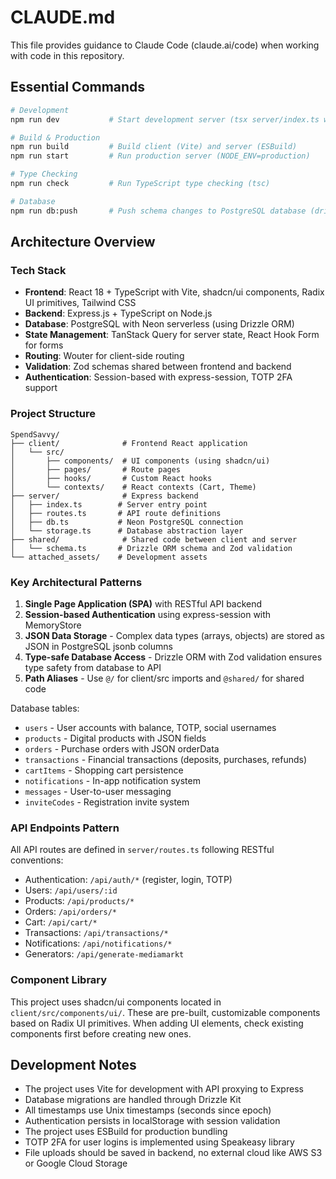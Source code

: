 # CLAUDE.md

This file provides guidance to Claude Code (claude.ai/code) when working with code in this repository.

## Essential Commands

```bash
# Development
npm run dev           # Start development server (tsx server/index.ts with NODE_ENV=development)

# Build & Production
npm run build         # Build client (Vite) and server (ESBuild)
npm run start         # Run production server (NODE_ENV=production)

# Type Checking
npm run check         # Run TypeScript type checking (tsc)

# Database
npm run db:push       # Push schema changes to PostgreSQL database (drizzle-kit push)
```

## Architecture Overview

### Tech Stack
- **Frontend**: React 18 + TypeScript with Vite, shadcn/ui components, Radix UI primitives, Tailwind CSS
- **Backend**: Express.js + TypeScript on Node.js
- **Database**: PostgreSQL with Neon serverless (using Drizzle ORM)
- **State Management**: TanStack Query for server state, React Hook Form for forms
- **Routing**: Wouter for client-side routing
- **Validation**: Zod schemas shared between frontend and backend
- **Authentication**: Session-based with express-session, TOTP 2FA support

### Project Structure
```
SpendSavvy/
├── client/              # Frontend React application
│   └── src/
│       ├── components/  # UI components (using shadcn/ui)
│       ├── pages/       # Route pages
│       ├── hooks/       # Custom React hooks
│       └── contexts/    # React contexts (Cart, Theme)
├── server/              # Express backend
│   ├── index.ts        # Server entry point
│   ├── routes.ts       # API route definitions
│   ├── db.ts           # Neon PostgreSQL connection
│   └── storage.ts      # Database abstraction layer
├── shared/              # Shared code between client and server
│   └── schema.ts       # Drizzle ORM schema and Zod validation
└── attached_assets/    # Development assets
```

### Key Architectural Patterns

1. **Single Page Application (SPA)** with RESTful API backend
2. **Session-based Authentication** using express-session with MemoryStore
3. **JSON Data Storage** - Complex data types (arrays, objects) are stored as JSON in PostgreSQL jsonb columns
4. **Type-safe Database Access** - Drizzle ORM with Zod validation ensures type safety from database to API
5. **Path Aliases** - Use `@/` for client/src imports and `@shared/` for shared code

Database tables:
- `users` - User accounts with balance, TOTP, social usernames
- `products` - Digital products with JSON fields
- `orders` - Purchase orders with JSON orderData
- `transactions` - Financial transactions (deposits, purchases, refunds)
- `cartItems` - Shopping cart persistence
- `notifications` - In-app notification system
- `messages` - User-to-user messaging
- `inviteCodes` - Registration invite system

### API Endpoints Pattern

All API routes are defined in `server/routes.ts` following RESTful conventions:
- Authentication: `/api/auth/*` (register, login, TOTP)
- Users: `/api/users/:id`
- Products: `/api/products/*`
- Orders: `/api/orders/*`
- Cart: `/api/cart/*`
- Transactions: `/api/transactions/*`
- Notifications: `/api/notifications/*`
- Generators: `/api/generate-mediamarkt`

### Component Library

This project uses shadcn/ui components located in `client/src/components/ui/`. These are pre-built, customizable components based on Radix UI primitives. When adding UI elements, check existing components first before creating new ones.

## Development Notes

- The project uses Vite for development with API proxying to Express
- Database migrations are handled through Drizzle Kit
- All timestamps use Unix timestamps (seconds since epoch)
- Authentication persists in localStorage with session validation
- The project uses ESBuild for production bundling
- TOTP 2FA for user logins is implemented using Speakeasy library
- File uploads should be saved in backend, no external cloud like AWS S3 or Google Cloud Storage